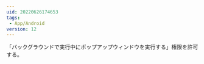 ```yaml
---
uid: 20220626174653
tags:
 - App/Android
version: 12
---
```


「バックグラウンドで実行中にポップアップウィンドウを実行する」権限を許可する。
